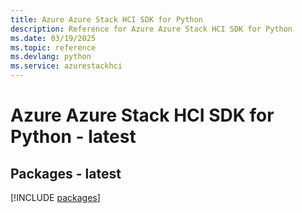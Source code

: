 ```yaml
---
title: Azure Azure Stack HCI SDK for Python
description: Reference for Azure Azure Stack HCI SDK for Python
ms.date: 03/19/2025
ms.topic: reference
ms.devlang: python
ms.service: azurestackhci
---
```

# Azure Azure Stack HCI SDK for Python - latest
## Packages - latest
[!INCLUDE [packages](azure-stack-hci-index.md)]